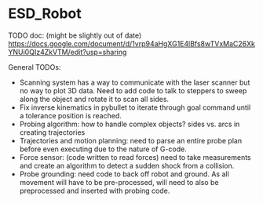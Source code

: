 # ESD_Robot

TODO doc: (might be slightly out of date) 
  https://docs.google.com/document/d/1vrp94aHgXG1E4lBfs8wTVxMaC26XkYNUi0QIz4ZkVTM/edit?usp=sharing

General TODOs:
  * Scanning system has a way to communicate with the laser scanner but no way to plot 3D data. Need to add code to talk to steppers to sweep along the object and rotate it to scan all sides.
  * Fix inverse kinematics in pybullet to iterate through goal command until a tolerance position is reached.
  * Probing algorithm: how to handle complex objects? sides vs. arcs in creating trajectories
  * Trajectories and motion planning: need to parse an entire probe plan before even executing due to the nature of G-code.
  * Force sensor: (code written to read forces) need to take measurements and create an algorithm to detect a sudden shock from a collision.
  * Probe grounding: need code to back off robot and ground. As all movement will have to be pre-processed, will need to also be preprocessed and inserted with probing code.
